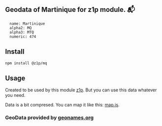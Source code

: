 
## Geodata of Martinique for z1p module. :mailbox_with_mail:

```
  name: Martinique
  alpha2: MQ
  alpha3: MTQ
  numeric: 474
```

## Install

```
npm install @z1p/mq
```

## Usage

Created to be used by this module [z1p](https://github.com/vzhufk/z1p).
But you can use this data whatever you need.

Data is a bit compresed. You can map it like this: [map.js](https://github.com/vzhufk/z1p/blob/master/src/map.js).

### GeoData provided by **[geonames.org](http://www.geonames.org/)**
